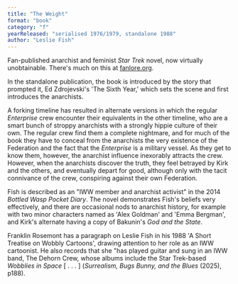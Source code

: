```yaml
---
title: "The Weight"
format: "book"
category: "f"
yearReleased: "serialised 1976/1979, standalone 1988"
author: "Leslie Fish"
---
```

Fan-published anarchist and feminist _Star Trek_ novel,  now virtually unobtainable. There's much on this at <a href="https://fanlore.org/wiki/The_Weight_Collected">fanlore.org</a>. 

In the standalone publication, the book is introduced by the story that prompted it, Ed Zdrojevski's 'The Sixth Year,' which sets the scene and first introduces the anarchists.

A forking timeline has resulted in alternate versions in which the regular _Enterprise_ crew encounter their equivalents in the other timeline, who are a smart bunch of stroppy anarchists with a strongly hippie culture of their own. The regular crew find them a complete nightmare, and for much of the book they have to conceal from the anarchists the very existence of the Federation and the fact that the _Enterprise_ is a military vessel. As they get to know them, however, the anarchist influence inexorably attracts the crew. However, when the anarchists discover the truth, they feel betrayed by Kirk and the others, and eventually depart for good, although only with the tacit connivance of the crew, conspiring against their own Federation.

Fish is described as an "IWW member and anarchist activist" in the 2014 _Bottled Wasp Pocket Diary_. The novel demonstrates Fish's beliefs very effectively, and there are occasional nods to anarchist history, for example with two minor characters named as 'Alex Goldman' and 'Emma Bergman', and Kirk's alternate having a copy of Bakunin's _God and the State_.

Franklin Rosemont has a paragraph on Leslie Fish in his 1988 'A Short Treatise on Wobbly Cartoons', drawing attention to her role as an IWW cartoonist. He also records that she "has played guitar and sung in an IWW band, The Dehorn Crew, whose albums include the Star Trek-based _Wobblies in Space_ [ . . . ] (_Surrealism, Bugs Bunny, and the Blues_ (2025), p188).
 
